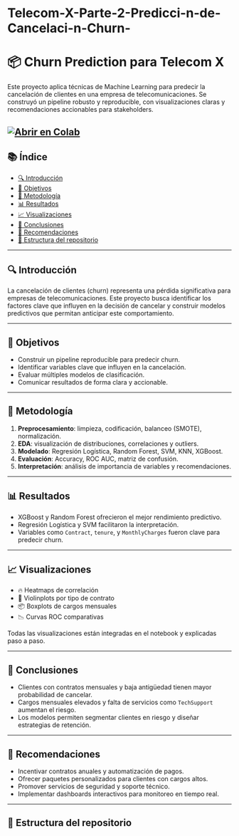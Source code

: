 # Telecom-X-Parte-2-Predicci-n-de-Cancelaci-n-Churn-
# 📦 Churn Prediction para Telecom X

Este proyecto aplica técnicas de Machine Learning para predecir la cancelación de clientes en una empresa de telecomunicaciones. Se construyó un pipeline robusto y reproducible, con visualizaciones claras y recomendaciones accionables para stakeholders.

[![Abrir en Colab](https://colab.research.google.com/assets/colab-badge.svg)](https://colab.research.google.com/github/tu_usuario/tu_repo/blob/main/notebook.ipynb)
---

## 📚 Índice

- [🔍 Introducción](#introducción)
- [🎯 Objetivos](#objetivos)
- [🧪 Metodología](#metodología)
- [📊 Resultados](#resultados)
- [📈 Visualizaciones](#visualizaciones)
- [🧠 Conclusiones](#conclusiones)
- [🚀 Recomendaciones](#recomendaciones)
- [📁 Estructura del repositorio](#estructura-del-repositorio)

---

## 🔍 Introducción

La cancelación de clientes (churn) representa una pérdida significativa para empresas de telecomunicaciones. Este proyecto busca identificar los factores clave que influyen en la decisión de cancelar y construir modelos predictivos que permitan anticipar este comportamiento.

---

## 🎯 Objetivos

- Construir un pipeline reproducible para predecir churn.
- Identificar variables clave que influyen en la cancelación.
- Evaluar múltiples modelos de clasificación.
- Comunicar resultados de forma clara y accionable.

---

## 🧪 Metodología

1. **Preprocesamiento**: limpieza, codificación, balanceo (SMOTE), normalización.
2. **EDA**: visualización de distribuciones, correlaciones y outliers.
3. **Modelado**: Regresión Logística, Random Forest, SVM, KNN, XGBoost.
4. **Evaluación**: Accuracy, ROC AUC, matriz de confusión.
5. **Interpretación**: análisis de importancia de variables y recomendaciones.

---

## 📊 Resultados

- XGBoost y Random Forest ofrecieron el mejor rendimiento predictivo.
- Regresión Logística y SVM facilitaron la interpretación.
- Variables como `Contract`, `tenure`, y `MonthlyCharges` fueron clave para predecir churn.

---

## 📈 Visualizaciones

- 🔥 Heatmaps de correlación
- 🎻 Violinplots por tipo de contrato
- 📦 Boxplots de cargos mensuales
- 📉 Curvas ROC comparativas

Todas las visualizaciones están integradas en el notebook y explicadas paso a paso.

---

## 🧠 Conclusiones

- Clientes con contratos mensuales y baja antigüedad tienen mayor probabilidad de cancelar.
- Cargos mensuales elevados y falta de servicios como `TechSupport` aumentan el riesgo.
- Los modelos permiten segmentar clientes en riesgo y diseñar estrategias de retención.

---

## 🚀 Recomendaciones

- Incentivar contratos anuales y automatización de pagos.
- Ofrecer paquetes personalizados para clientes con cargos altos.
- Promover servicios de seguridad y soporte técnico.
- Implementar dashboards interactivos para monitoreo en tiempo real.

---

## 📁 Estructura del repositorio

